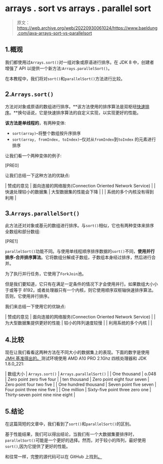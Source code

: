 # arrays . sort vs arrays . parallel sort

> 原文：<https://web.archive.org/web/20220930061024/https://www.baeldung.com/java-arrays-sort-vs-parallelsort>

## 1.概观

我们都使用过`Arrays.sort()`对一组对象或原语进行排序。在 JDK 8 中，创建者增强了 API 以提供一个新方法:`Arrays.parallelSort()`。

在本教程中，我们将对`sort()`和`parallelSort()`方法进行比较。

## 2.`Arrays.sort()`

方法对对象或原语的数组进行排序。**该方法使用的排序算法是双枢纽[快速排序](/web/20221205211628/https://www.baeldung.com/algorithm-quicksort)。**换句话说，它是快速排序算法的自定义实现，以实现更好的性能。

**该方法是单线程的**，有两种变体:

*   `sort(array)`–将整个数组按升序排序
*   `sort(array, fromIndex, toIndex)`–仅对从`fromIndex`到`toIndex` 的元素进行排序

让我们看一个两种变体的例子:

[PRE0]

让我们总结一下这种方法的优缺点:

| 赞成的意见 | 面向连接的网络服务(Connection Oriented Network Service) |
| 快速处理较小的数据集 | 大型数据集的性能会下降 |
|  | 系统的多个内核没有得到利用 |

## 3.`Arrays.parallelSort()`

此方法还对对象或基元的数组进行排序。与`sort()`相似，它也有两种变体来排序全数组和部分数组:

[PRE1]

`parallelSort()`功能不同。与使用单线程顺序排序数据的`sort()`不同，**使用并行排序-合并排序算法**。它将数组分解成子数组，子数组本身经过排序，然后进行合并。

为了执行并行任务，它使用了`ForkJoin`池。

但是我们要知道，它只有在满足一定条件的情况下才会使用并行。如果数组大小小于或等于 8192，或者处理器只有一个内核，则它使用顺序双枢轴快速排序算法。否则，它使用并行排序。

我们来总结一下使用它的优缺点:

| 赞成的意见 | 面向连接的网络服务(Connection Oriented Network Service) |
| 为大型数据集提供更好的性能 | 较小的阵列速度较慢 |
| 利用系统的多个内核 |  |

## 4.比较

现在让我们看看这两种方法在不同大小的数据集上的表现。下面的数字是使用 [JMH 基准得出的。](/web/20221205211628/https://www.baeldung.com/java-microbenchmark-harness)测试环境使用 AMD A10 PRO 2.1Ghz 四核处理器和 JDK 1.8.0_221:

| 数组大小 | `Arrays.sort()` | `Arrays.parallelSort()` |
| One thousand | o.048 | Zero point zero five four |
| ten thousand | Zero point eight four seven | Zero point four two five |
| One hundred thousand | Seven point five seven | Four point three nine five |
| One million | Sixty-five point three zero one | Thirty-seven point nine nine eight |

## 5.结论

在这篇简短的文章中，我们看到了`sort()`和`parallelSort()`的区别。

基于性能结果，我们可以得出结论，当我们有一个大数据集要排序时，`parallelSort()`可能是一个更好的选择。然而，对于较小的阵列，最好使用`sort()`,因为它提供了更好的性能。

和往常一样，完整的源代码可以在 GitHub 上找到[。](https://web.archive.org/web/20221205211628/https://github.com/eugenp/tutorials/tree/master/core-java-modules/core-java-arrays-sorting)